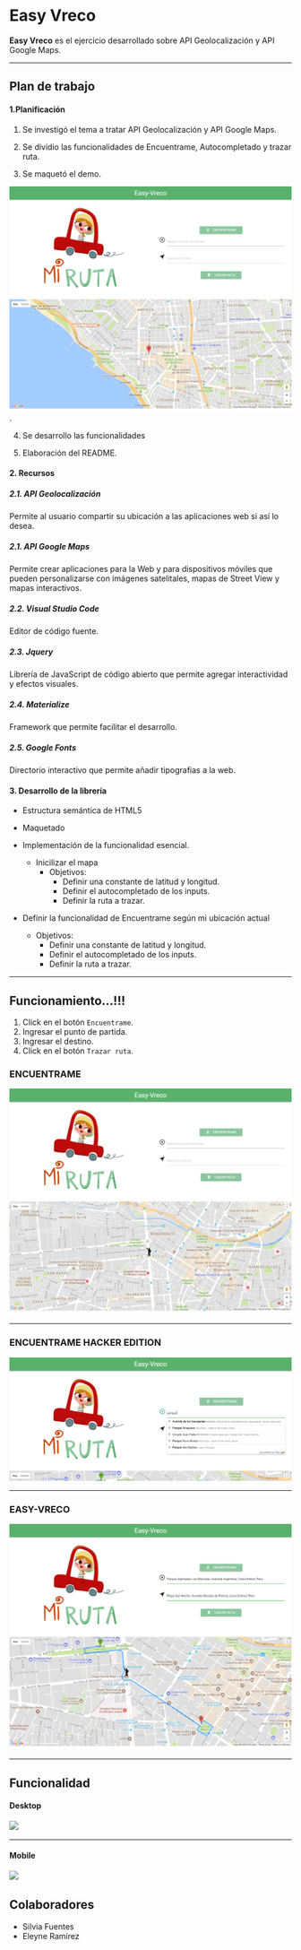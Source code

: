 # Easy Vreco

**Easy Vreco** es el ejercicio desarrollado sobre API Geolocalización y API Google Maps.

***
## Plan de trabajo

#### 1.Planificación

1. Se investigó el tema a tratar API Geolocalización y API Google Maps.

2. Se dividio las funcionalidades de Encuentrame, Autocompletado y trazar ruta.

3. Se maquetó el demo.

![](assets/img/maquetado.png).

4. Se desarrollo las funcionalidades

5. Elaboración del README.

#### 2. Recursos

##### 2.1. API Geolocalización

Permite al usuario compartir su ubicación a las aplicaciones web si así lo desea.

##### 2.1. API Google Maps

Permite crear aplicaciones para la Web y para dispositivos móviles que pueden personalizarse con imágenes satelitales, mapas de Street View y mapas interactivos.

##### 2.2. Visual Studio Code

Editor de código fuente.

##### 2.3. Jquery

Librería de JavaScript de código abierto que permite agregar interactividad y efectos visuales.

##### 2.4. Materialize

 Framework que permite facilitar el desarrollo.

##### 2.5. Google Fonts

Directorio interactivo que permite añadir tipografias a la web.

#### 3. Desarrollo de la librería

* Estructura semántica de HTML5
* Maquetado
* Implementación de la funcionalidad esencial.

  * Inicilizar el mapa
    * Objetivos:
      * Definir una constante de latitud y longitud.
      * Definir el autocompletado de los inputs.
      * Definir la ruta a trazar.
 * Definir la funcionalidad de Encuentrame según mi ubicación actual
    * Objetivos:
      * Definir una constante de latitud y longitud.
      * Definir el autocompletado de los inputs.
      * Definir la ruta a trazar.
  ***
## Funcionamiento...!!!

1. Click en el botón `Encuentrame`.
2. Ingresar el punto de partida.
3. Ingresar el destino.
4. Click en el botón `Trazar ruta`.

### ENCUENTRAME

![](assets/img/encuentrame.png)
***
### ENCUENTRAME HACKER EDITION

![](assets/img/autocompletado.PNG)
***
### EASY-VRECO
![](assets/img/trazarRuta.png)
***

## Funcionalidad
#### Desktop
![](assets/img/DesktopEV.gif)
***
#### Mobile

![](assets/img/mobileEV.gif)


## Colaboradores

* Silvia Fuentes
* Eleyne Ramírez
